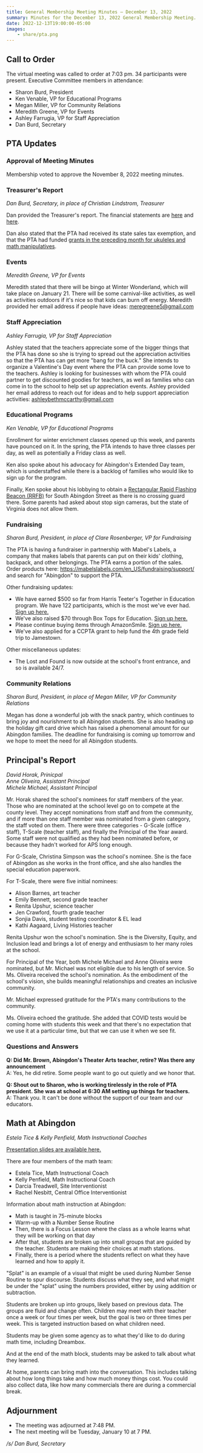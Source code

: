 ```yaml
---
title: General Membership Meeting Minutes — December 13, 2022
summary: Minutes for the December 13, 2022 General Membership Meeting.
date: 2022-12-13T19:00:00-05:00
images:
    - share/pta.png
---
```


## Call to Order

The virtual meeting was called to order at 7:03 pm. 34 participants were present. Executive Committee members in attendance:
- Sharon Burd, President
- Ken Venable, VP for Educational Programs
- Megan Miller, VP for Community Relations
- Meredith Greene, VP for Events
- Ashley Farrugia, VP for Staff Appreciation
- Dan Burd, Secretary

## PTA Updates

### Approval of Meeting Minutes

Membership voted to approve the November 8, 2022 meeting minutes.

### Treasurer's Report
*Dan Burd, Secretary, in place of Christian Lindstrom, Treasurer*

Dan provided the Treasurer's report. The financial statements are [here](/presentations/2022-12-13_1.pdf) and [here](/presentations/2022-12-13_2.pdf).

Dan also stated that the PTA had received its state sales tax exemption, and that the PTA had funded [grants in the preceding month for ukuleles and math manipulatives](/2022/12/13/grants/).

### Events
*Meredith Greene, VP for Events*

Meredith stated that there will be bingo at Winter Wonderland, which will take place on January 21. There will be some carnival-like activities, as well as activities outdoors if it's nice so that kids can burn off energy. Meredith provided her email address if people have ideas: meregreene5@gmail.com

### Staff Appreciation
*Ashley Farrugia, VP for Staff Appreciation*

Ashley stated that the teachers appreciate some of the bigger things that the PTA has done so she is trying to spread out the appreciation activities so that the PTA has can get more "bang for the buck." She intends to organize a Valentine's Day event where the PTA can provide some love to the teachers. Ashley is looking for businesses with whom the PTA could partner to get discounted goodies for teachers, as well as families who can come in to the school to help set up appreciation events. Ashley provided her email address to reach out for ideas and to help support appreciation activities: ashleybethmccarthy@gmail.com

### Educational Programs
*Ken Venable, VP for Educational Programs*

Enrollment for winter enrichment classes opened up this week, and parents have pounced on it. In the spring, the PTA intends to have three classes per day, as well as potentially a Friday class as well.

Ken also spoke about his advocacy for Abingdon's Extended Day team, which is understaffed while there is a backlog of families who would like to sign up for the program.

Finally, Ken spoke about his lobbying to obtain a [Rectangular Rapid Flashing Beacon (RRFB)](https://highways.dot.gov/safety/proven-safety-countermeasures/rectangular-rapid-flashing-beacons-rrfb) for South Abingdon Street as there is no crossing guard there. Some parents had asked about stop sign cameras, but the state of Virginia does not allow them.

### Fundraising
*Sharon Burd, President, in place of Clare Rosenberger, VP for Fundraising*

The PTA is having a fundraiser in partnership with Mabel's Labels, a company that makes labels that parents can put on their kids' clothing, backpack, and other belongings. The PTA earns a portion of the sales. Order products here: https://mabelslabels.com/en_US/fundraising/support/ and search for "Abingdon" to support the PTA.

Other fundraising updates:
- We have earned $500 so far from Harris Teeter's Together in Education program. We have 122 participants, which is the most we've ever had. [Sign up here.](/fundraising/#harris-teeter)
- We've also raised $70 through Box Tops for Education. [Sign up here.](/fundraising/#box-tops-for-education)
- Please continue buying items through AmazonSmile. [Sign up here.](/fundraising/#amazonsmile)
- We've also applied for a CCPTA grant to help fund the 4th grade field trip to Jamestown.

Other miscellaneous updates:
- The Lost and Found is now outside at the school's front entrance, and so is available 24/7.

### Community Relations
*Sharon Burd, President, in place of Megan Miller, VP for Community Relations*

Megan has done a wonderful job with the snack pantry, which continues to bring joy and nourishment to all Abingdon students. She is also heading up the holiday gift card drive which has raised a phenomenal amount for our Abingdon families. The deadline for fundraising is coming up tomorrow and we hope to meet the need for all Abingdon students.

## Principal's Report
*David Horak, Prinicpal*  
*Anne Oliveira, Assistant Principal*  
*Michele Michael, Assistant Principal*

Mr. Horak shared the school's nominees for staff members of the year. Those who are nominated at the school level go on to compete at the county level. They accept nominations from staff and from the community, and if more than one staff member was nominated from a given category, the staff voted on them. There were three categories - G-Scale (office staff), T-Scale (teacher staff), and finally the Principal of the Year award. Some staff were not qualified as they had been nominated before, or because they hadn't worked for APS long enough.

For G-Scale, Christina Simpson was the school's nominee. She is the face of Abingdon as she works in the front office, and she also handles the special education paperwork.

For T-Scale, there were five initial nominees:
- Alison Barnes, art teacher
- Emily Bennett, second grade teacher
- Renita Upshur, science teacher
- Jen Crawford, fourth grade teacher
- Sonjia Davis, student testing coordinator & EL lead
- Kathi Aagaard, Living Histories teacher

Renita Upshur won the school's nomination. She is the Diversity, Equity, and Inclusion lead and brings a lot of energy and enthusiasm to her many roles at the school.

For Principal of the Year, both Michele Michael and Anne Oliveira were nominated, but Mr. Michael was not eligible due to his length of service. So Ms. Oliveira received the school's nomination. As the embodiment of the school's vision, she builds meaningful relationships and creates an inclusive community.

Mr. Michael expressed gratitude for the PTA's many contributions to the community.

Ms. Oliveira echoed the gratitude. She added that COVID tests would be coming home with students this week and that there's no expectation that we use it at a particular time, but that we can use it when we see fit.

### Questions and Answers

**Q: Did Mr. Brown, Abingdon's Theater Arts teacher, retire? Was there any announcement**  
A: Yes, he did retire. Some people want to go out quietly and we honor that.

**Q: Shout out to Sharon, who is working tirelessly in the role of PTA president. She was at school at 6:30 AM setting up things for teachers.**  
A: Thank you. It can't be done without the support of our team and our educators.

## Math at Abingdon
*Estela Tice & Kelly Penfield, Math Instructional Coaches*

[Presentation slides are available here.](/presentations/2022-12-13_3.pdf)

There are four members of the math team:
- Estela Tice, Math Instructional Coach
- Kelly Penfield, Math Instructional Coach
- Darcia Treadwell, Site Interventionist
- Rachel Nesbitt, Central Office Interventionist

Information about math instruction at Abingdon:
- Math is taught in 75-minute blocks
- Warm-up with a Number Sense Routine
- Then, there is a Focus Lesson where the class as a whole learns what they will be working on that day
- After that, students are broken up into small groups that are guided by the teacher. Students are making their choices at math stations.
- Finally, there is a period where the students reflect on what they have learned and how to apply it.

"Splat" is an example of a visual that might be used during Number Sense Routine to spur discourse. Students discuss what they see, and what might be under the "splat" using the numbers provided, either by using addition or subtraction.

Students are broken up into groups, likely based on previous data. The groups are fluid and change often. Children may meet with their teacher once a week or four times per week, but the goal is two or three times per week. This is targeted instruction based on what children need.

Students may be given some agency as to what they'd like to do during math time, including Dreambox.

And at the end of the math block, students may be asked to talk about what they learned.

At home, parents can bring math into the conversation. This includes talking about how long things take and how much money things cost. You could also collect data, like how many commercials there are during a commercial break.

## Adjournment

- The meeting was adjourned at 7:48 PM.
- The next meeting will be Tuesday, January 10 at 7 PM.

*/s/ Dan Burd, Secretary*